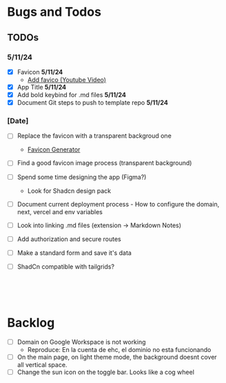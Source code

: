 # Bugs and Todos

<!-- ----------------TODOs---------------------- -->

## **TODOs**

### **5/11/24**

- [x] Favicon **5/11/24**
  - [Add favico (Youtube Video)](https://www.youtube.com/watch?v=vkn4ZikqZqw&ab_channel=DevelopedByKPK)
- [x] App Title **5/11/24**
- [x] Add bold keybind for .md files **5/11/24**
- [x] Document Git steps to push to template repo **5/11/24**

### **[Date]**

- [ ] Replace the favicon with a transparent backgroud one
  - [Favicon Generator](https://favicon.io/favicon-converter/)
- [ ] Find a good favicon image process (transparent background)
- [ ] Spend some time designing the app (Figma?)
  - Look for Shadcn design pack
- [ ] Document current deployment process - How to configure the domain, next, vercel and env variables
- [ ] Look into linking .md files (extension -> Markdown Notes)

- [ ] Add authorization and secure routes
- [ ] Make a standard form and save it's data
- [ ] ShadCn compatible with tailgrids?

<!-- @ -->
<!-- @ -->
<!-- @ -->
<!-- @ -->
<!-- @ -->
<!-- @ -->
<!-- @ -->
<!-- ----------------BACKLOG---------------------- -->

&nbsp;  
&nbsp;  
&nbsp;

# **Backlog**

- [ ] Domain on Google Workspace is not working
  - Reproduce: En la cuenta de ehc, el dominio no esta funcionando
- [ ] On the main page, on light theme mode, the background doesnt cover all vertical space.
- [ ] Change the sun icon on the toggle bar. Looks like a cog wheel

